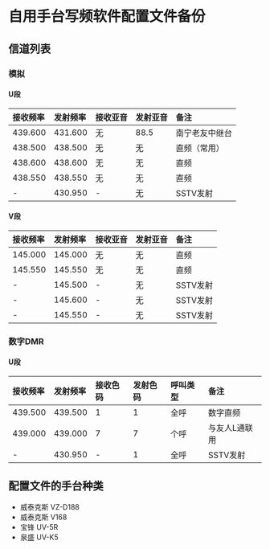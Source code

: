 # 自用手台写频软件配置文件备份

## 信道列表

### 模拟

#### U段

| 接收频率 | 发射频率 | 接收亚音 | 发射亚音 | 备注 |
| :------ | :---- | :------ | :------ | :------ |
| 439.600 | 431.600 | 无 | 88.5 | 南宁老友中继台 |
| 438.500 | 438.500 | 无 | 无 | 直频（常用） |
| 438.600 | 438.600 | 无 | 无 | 直频 |
| 438.550 | 438.550 | 无 | 无 | 直频 |
| - | 430.950 | - | 无 | SSTV发射 |

#### V段

| 接收频率 | 发射频率 | 接收亚音 | 发射亚音 | 备注 |
| :------ | :---- | :------ | :------ | :------ |
| 145.000 | 145.000 | 无 | 无 | 直频 |
| 145.550 | 145.550 | 无 | 无 | 直频 |
| - | 145.500 | - | 无 | SSTV发射 |
| - | 145.600 | - | 无 | SSTV发射 |
| - | 145.550 | - | 无 | SSTV发射 |

### 数字DMR

#### U段

| 接收频率 | 发射频率 | 接收色码 | 发射色码 | 呼叫类型 | 备注 |
| :------ | :---- | :------ | :------ | :------ | :------ |
| 439.500 | 439.500 | 1 | 1 | 全呼 | 数字直频 |
| 439.000 | 439.000 | 7 | 7 | 个呼 | 与友人L通联用 |
| - | 430.950 | - | 1 | 全呼 | SSTV发射 |

## 配置文件的手台种类

- 威泰克斯 VZ-D188
- 威泰克斯 V168
- 宝锋 UV-5R
- 泉盛 UV-K5
